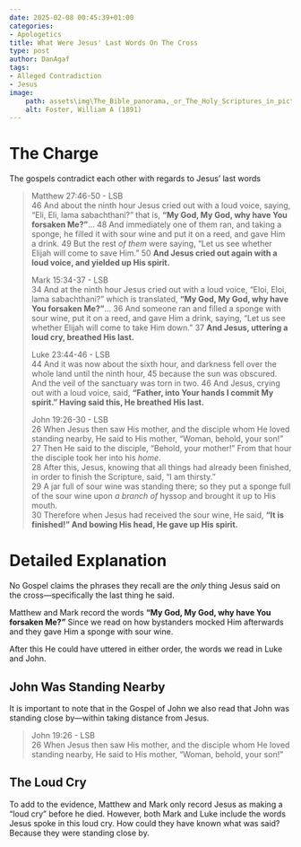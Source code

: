 ```yaml
---
date: 2025-02-08 00:45:39+01:00
categories:
- Apologetics
title: What Were Jesus' Last Words On The Cross
type: post
author: DanAgaf
tags:
- Alleged Contradiction
- Jesus
image:
    path: assets\img\The_Bible_panorama,_or_The_Holy_Scriptures_in_picture_and_story_(1891)_(14598401208).jpg
    alt: Foster, William A (1891)
---
```



# The Charge




The gospels contradict each other with regards to Jesus’ last words





> Matthew 27:46-50 - LSB  
> 46 And about the ninth hour Jesus cried out with a loud voice, saying, “Eli, Eli, lama sabachthani?” that is, **“My God, My God, why have You forsaken Me?”**… 48 And immediately one of them ran, and taking a sponge, he filled it with sour wine and put it on a reed, and gave Him a drink. 49 But the rest *of them* were saying, “Let us see whether Elijah will come to save Him.” 50 **And Jesus cried out again with a loud voice, and yielded up His spirit.**
> 
> 
> 
> 
> Mark 15:34-37 - LSB  
> 34 And at the ninth hour Jesus cried out with a loud voice, “Eloi, Eloi, lama sabachthani?” which is translated, **“My God, My God, why have You forsaken Me?”**… 36 And someone ran and filled a sponge with sour wine, put it on a reed, and gave Him a drink, saying, “Let us see whether Elijah will come to take Him down.” 37 **And Jesus, uttering a loud cry, breathed His last.**
> 
> 
> 
> 
> Luke 23:44-46 - LSB  
> 44 And it was now about the sixth hour, and darkness fell over the whole land until the ninth hour, 45 because the sun was obscured. And the veil of the sanctuary was torn in two. 46 And Jesus, crying out with a loud voice, said, **“Father, into Your hands I commit My spirit.” Having said this, He breathed His last.**
> 
> 
> 
> 
> John 19:26-30 - LSB  
> 26 When Jesus then saw His mother, and the disciple whom He loved standing nearby, He said to His mother, “Woman, behold, your son!”  
> 27 Then He said to the disciple, “Behold, your mother!” From that hour the disciple took her into his *home*.  
> 28 After this, Jesus, knowing that all things had already been finished, in order to finish the Scripture, said, “I am thirsty.”  
> 29 A jar full of sour wine was standing there; so they put a sponge full of the sour wine upon *a branch of* hyssop and brought it up to His mouth.  
> 30 Therefore when Jesus had received the sour wine, He said, **“It is finished!” And bowing His head, He gave up His spirit.**




# Detailed Explanation




No Gospel claims the phrases they recall are the *only* thing Jesus said on the cross—specifically the last thing he said.




Matthew and Mark record the words **“My God, My God, why have You forsaken Me?”** Since we read on how bystanders mocked Him afterwards and they gave Him a sponge with sour wine.




After this He could have uttered in either order, the words we read in Luke and John.




## John Was Standing Nearby




It is important to note that in the Gospel of John we also read that John was standing close by—within taking distance from Jesus.





> John 19:26 - LSB  
> 26 When Jesus then saw His mother, and the disciple whom He loved standing nearby, He said to His mother, “Woman, behold, your son!”




## The Loud Cry




To add to the evidence, Matthew and Mark only record Jesus as making a “loud cry” before he died. However, both Mark and Luke include the words Jesus spoke in this loud cry. How could they have known what was said? Because they were standing close by.


